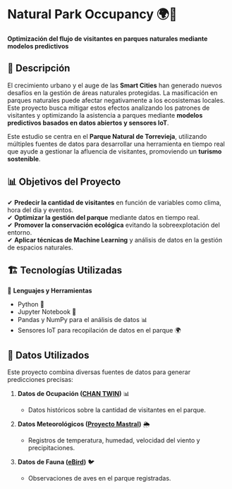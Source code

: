 # Natural Park Occupancy 🌍🌿
**Optimización del flujo de visitantes en parques naturales mediante modelos predictivos**

## 📖 Descripción
El crecimiento urbano y el auge de las **Smart Cities** han generado nuevos desafíos en la gestión de áreas naturales protegidas. La masificación en parques naturales puede afectar negativamente a los ecosistemas locales. Este proyecto busca mitigar estos efectos analizando los patrones de visitantes y optimizando la asistencia a parques mediante **modelos predictivos basados en datos abiertos y sensores IoT**.

Este estudio se centra en el **Parque Natural de Torrevieja**, utilizando múltiples fuentes de datos para desarrollar una herramienta en tiempo real que ayude a gestionar la afluencia de visitantes, promoviendo un **turismo sostenible**.

## 📊 Objetivos del Proyecto
✔ **Predecir la cantidad de visitantes** en función de variables como clima, hora del día y eventos.  
✔ **Optimizar la gestión del parque** mediante datos en tiempo real.  
✔ **Promover la conservación ecológica** evitando la sobreexplotación del entorno.  
✔ **Aplicar técnicas de Machine Learning** y análisis de datos en la gestión de espacios naturales. 

## 🏗️ Tecnologías Utilizadas
🚀 **Lenguajes y Herramientas**  
- Python 🐍  
- Jupyter Notebook 📒  
- Pandas y NumPy para el análisis de datos 📊  
- Sensores IoT para recopilación de datos en el parque 🌍

## 📝 Datos Utilizados
Este proyecto combina diversas fuentes de datos para generar predicciones precisas:

1. **Datos de Ocupación ([CHAN TWIN](https://smartcitycluster.org/project/sensing-tools-chan-twin/))** 📊  
   - Datos históricos sobre la cantidad de visitantes en el parque.

2. **Datos Meteorológicos ([Proyecto Mastral](https://www.eltiempoentorrevieja.es/))** 🌦️  
   - Registros de temperatura, humedad, velocidad del viento y precipitaciones.

3. **Datos de Fauna ([eBird](https://ebird.org))** 🐦  
   - Observaciones de aves en el parque registradas.  


